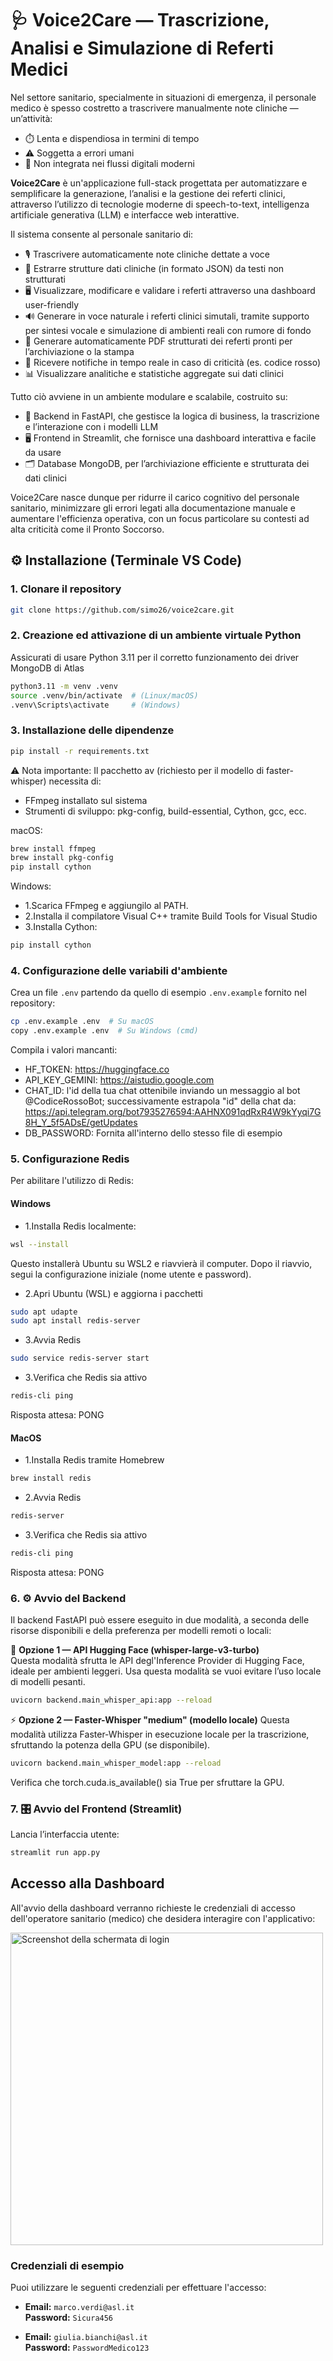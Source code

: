 # 🩺 Voice2Care — Trascrizione, Analisi e Simulazione di Referti Medici

Nel settore sanitario, specialmente in situazioni di emergenza, il personale medico è spesso costretto a trascrivere manualmente note cliniche — un’attività:

- ⏱️ Lenta e dispendiosa in termini di tempo
- ⚠️ Soggetta a errori umani
- 🔗 Non integrata nei flussi digitali moderni

**Voice2Care** è un'applicazione full-stack progettata per automatizzare e semplificare la generazione, l’analisi e la gestione dei referti clinici, attraverso l’utilizzo di tecnologie moderne di speech-to-text, intelligenza artificiale generativa (LLM) e interfacce web interattive.

Il sistema consente al personale sanitario di:

- 🎙️ Trascrivere automaticamente note cliniche dettate a voce
- 🧾 Estrarre strutture dati cliniche (in formato JSON) da testi non strutturati
- 🖥️ Visualizzare, modificare e validare i referti attraverso una dashboard user-friendly
- 🔊 Generare in voce naturale i referti clinici simutali, tramite supporto per sintesi vocale e simulazione di ambienti reali con rumore di fondo
- 📄 Generare automaticamente PDF strutturati dei referti pronti per l’archiviazione o la stampa
- 🚨 Ricevere notifiche in tempo reale in caso di criticità (es. codice rosso)
- 📊 Visualizzare analitiche e statistiche aggregate sui dati clinici


Tutto ciò avviene in un ambiente modulare e scalabile, costruito su:

- 🧠 Backend in FastAPI, che gestisce la logica di business, la trascrizione e l’interazione con i modelli LLM
- 🖥️ Frontend in Streamlit, che fornisce una dashboard interattiva e facile da usare
- 🗂️ Database MongoDB, per l’archiviazione efficiente e strutturata dei dati clinici

Voice2Care nasce dunque per ridurre il carico cognitivo del personale sanitario, minimizzare gli errori legati alla documentazione manuale e aumentare l'efficienza operativa, con un focus particolare su contesti ad alta criticità come il Pronto Soccorso.

## ⚙️ Installazione (Terminale VS Code)

### 1. Clonare il repository

```bash
git clone https://github.com/simo26/voice2care.git
```
### 2. Creazione ed attivazione di un ambiente virtuale Python

Assicurati di usare Python 3.11 per il corretto funzionamento dei driver MongoDB di Atlas

```bash
python3.11 -m venv .venv
source .venv/bin/activate  # (Linux/macOS)
.venv\Scripts\activate     # (Windows)
```

### 3. Installazione delle dipendenze

```bash
pip install -r requirements.txt
```

⚠️ Nota importante:
Il pacchetto av (richiesto per il modello di faster-whisper) necessita di:

- FFmpeg installato sul sistema
- Strumenti di sviluppo: pkg-config, build-essential, Cython, gcc, ecc.

macOS:

```bash
brew install ffmpeg
brew install pkg-config
pip install cython
```

Windows:

- 1.Scarica FFmpeg e aggiungilo al PATH.
- 2.Installa il compilatore Visual C++ tramite Build Tools for Visual Studio
- 3.Installa Cython:

```bash
pip install cython
```

### 4. Configurazione delle variabili d'ambiente

Crea un file `.env` partendo da quello di esempio `.env.example` fornito nel repository:

```bash
cp .env.example .env  # Su macOS
copy .env.example .env  # Su Windows (cmd)
```

Compila i valori mancanti: 
- HF_TOKEN: https://huggingface.co
- API_KEY_GEMINI: https://aistudio.google.com
- CHAT_ID: l'id della tua chat ottenibile inviando un messaggio al bot @CodiceRossoBot; successivamente estrapola "id" della chat da: https://api.telegram.org/bot7935276594:AAHNX091qdRxR4W9kYyqi7G8H_Y_5f5ADsE/getUpdates
- DB_PASSWORD: Fornita all'interno dello stesso file di esempio

### 5. Configurazione Redis

Per abilitare l'utilizzo di Redis:

#### Windows
- 1.Installa Redis localmente:

```bash
wsl --install
```
Questo installerà Ubuntu su WSL2 e riavvierà il computer. 
Dopo il riavvio, segui la configurazione iniziale (nome utente e password).

- 2.Apri Ubuntu (WSL) e aggiorna i pacchetti
  
```bash
sudo apt udapte
sudo apt install redis-server
```

- 3.Avvia Redis

 ```bash
sudo service redis-server start
```

- 3.Verifica che Redis sia attivo

 ```bash
redis-cli ping
```

Risposta attesa: PONG

#### MacOS

- 1.Installa Redis tramite Homebrew
  
 ```bash
brew install redis
```

- 2.Avvia Redis
  
 ```bash
redis-server
```

- 3.Verifica che Redis sia attivo
  
 ```bash
redis-cli ping
```
Risposta attesa: PONG


### 6. ⚙️ Avvio del Backend

Il backend FastAPI può essere eseguito in due modalità, a seconda delle risorse disponibili e della preferenza per modelli remoti o locali:

🔁 **Opzione 1 — API Hugging Face (whisper-large-v3-turbo)**  
Questa modalità sfrutta le API degl'Inference Provider di Hugging Face, ideale per ambienti leggeri.
Usa questa modalità se vuoi evitare l’uso locale di modelli pesanti.

```bash
uvicorn backend.main_whisper_api:app --reload
```

⚡ **Opzione 2 — Faster-Whisper "medium" (modello locale)**
Questa modalità utilizza Faster-Whisper in esecuzione locale per la trascrizione, sfruttando la potenza della GPU (se disponibile).

```bash
uvicorn backend.main_whisper_model:app --reload
```

Verifica che torch.cuda.is_available() sia True per sfruttare la GPU.

### 7. 🎛️ Avvio del Frontend (Streamlit)

Lancia l’interfaccia utente:

```bash
streamlit run app.py
```

## Accesso alla Dashboard

All'avvio della dashboard verranno richieste le credenziali di accesso dell'operatore sanitario (medico) che desidera interagire con l'applicativo:

<img width="500" alt="Screenshot della schermata di login" src="https://github.com/user-attachments/assets/3cd851fe-81e9-4724-8b07-c6257f0d8ce3" />

### Credenziali di esempio

Puoi utilizzare le seguenti credenziali per effettuare l'accesso:

- **Email:** `marco.verdi@asl.it`  
  **Password:** `Sicura456`

- **Email:** `giulia.bianchi@asl.it`  
  **Password:** `PasswordMedico123`


